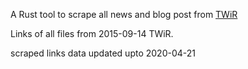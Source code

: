 
A Rust tool to scrape all news and blog post from [TWiR](https://github.com/emberian/this-week-in-rust)

Links of all files from 2015-09-14 TWiR.

scraped links data updated upto 2020-04-21
